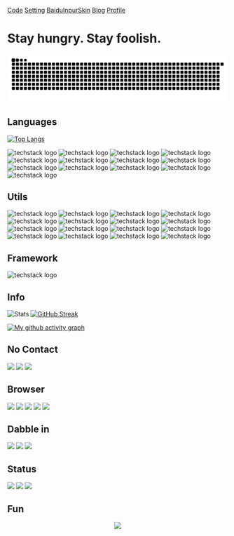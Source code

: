 [Code](https://github.com/MC-1One/Code) [Setting](https://github.com/MC-1One/Settings) [BaiduInpurSkin](https://github.com/MC-1One/BaiduInputSkinEditing) [Blog](https://github.com/MC-1One/MC-1One.github.io) [Profile](https://github.com/MC-1One/MC-1One)

# Stay hungry. Stay foolish.

<!-- 贪吃蛇研究成功-->
![snake animation](https://github.com/MC-1One/MC-1One/blob/main/assets/github-contribution-grid-snake.svg)


## Languages

<!-- ![Top Languages](https://github-readme-stats.vercel.app/api/top-langs/?username=MC-1One&layout=compact&theme=tokyonight&count_private=true)-->

[![Top Langs](https://github-readme-stats.vercel.app/api/top-langs/?username=MC-1One&layout=compact&theme=tokyonight&langs_count=10&hide_border=true)](https://github.com/anuraghazra/github-readme-stats)

![techstack logo](https://readme-components.vercel.app/api?component=logo&logo=java&fill=linear-gradient%2862deg%2C%20%238EC5FC%200%25%2C%20%23E0C3FC%20100%25%29%3B%0A)
![techstack logo](https://readme-components.vercel.app/api?component=logo&logo=python&fill=linear-gradient%2862deg%2C%20%238EC5FC%200%25%2C%20%23E0C3FC%20100%25%29%3B%0A)
![techstack logo](https://readme-components.vercel.app/api?component=logo&logo=lua&fill=linear-gradient%2862deg%2C%20%238EC5FC%200%25%2C%20%23E0C3FC%20100%25%29%3B%0A)
![techstack logo](https://readme-components.vercel.app/api?component=logo&logo=c&fill=linear-gradient%2862deg%2C%20%238EC5FC%200%25%2C%20%23E0C3FC%20100%25%29%3B%0A)
![techstack logo](https://readme-components.vercel.app/api?component=logo&logo=jquery&fill=linear-gradient%2862deg%2C%20%238EC5FC%200%25%2C%20%23E0C3FC%20100%25%29%3B%0A)
![techstack logo](https://readme-components.vercel.app/api?component=logo&logo=csharp&fill=linear-gradient%2862deg%2C%20%238EC5FC%200%25%2C%20%23E0C3FC%20100%25%29%3B%0A)
![techstack logo](https://readme-components.vercel.app/api?component=logo&logo=cplusplus&fill=linear-gradient%2862deg%2C%20%238EC5FC%200%25%2C%20%23E0C3FC%20100%25%29%3B%0A)
![techstack logo](https://readme-components.vercel.app/api?component=logo&logo=javascript&fill=linear-gradient%2862deg%2C%20%238EC5FC%200%25%2C%20%23E0C3FC%20100%25%29%3B%0A)
![techstack logo](https://readme-components.vercel.app/api?component=logo&logo=json&fill=linear-gradient%2862deg%2C%20%238EC5FC%200%25%2C%20%23E0C3FC%20100%25%29%3B%0A)
![techstack logo](https://readme-components.vercel.app/api?component=logo&logo=RegularExpression&fill=linear-gradient%2862deg%2C%20%238EC5FC%200%25%2C%20%23E0C3FC%20100%25%29%3B%0A)
![techstack logo](https://readme-components.vercel.app/api?component=logo&logo=mysql&fill=linear-gradient%2862deg%2C%20%238EC5FC%200%25%2C%20%23E0C3FC%20100%25%29%3B%0A)
![techstack logo](https://readme-components.vercel.app/api?component=logo&logo=git&fill=linear-gradient%2862deg%2C%20%238EC5FC%200%25%2C%20%23E0C3FC%20100%25%29%3B%0A)
![techstack logo](https://readme-components.vercel.app/api?component=logo&logo=markdown&fill=linear-gradient%2862deg%2C%20%238EC5FC%200%25%2C%20%23E0C3FC%20100%25%29%3B%0A)


## Utils
![techstack logo](https://readme-components.vercel.app/api?component=logo&logo=visualstudio&fill=linear-gradient%2862deg%2C%20%238EC5FC%200%25%2C%20%23E0C3FC%20100%25%29%3B%0A)
![techstack logo](https://readme-components.vercel.app/api?component=logo&logo=VisualStudioCode&fill=linear-gradient%2862deg%2C%20%238EC5FC%200%25%2C%20%23E0C3FC%20100%25%29%3B%0A)
![techstack logo](https://readme-components.vercel.app/api?component=logo&logo=adobe&fill=linear-gradient%2862deg%2C%20%238EC5FC%200%25%2C%20%23E0C3FC%20100%25%29%3B%0A)
![techstack logo](https://readme-components.vercel.app/api?component=logo&logo=jupyter&fill=linear-gradient%2862deg%2C%20%238EC5FC%200%25%2C%20%23E0C3FC%20100%25%29%3B%0A)
![techstack logo](https://readme-components.vercel.app/api?component=logo&logo=pycharm&fill=linear-gradient%2862deg%2C%20%238EC5FC%200%25%2C%20%23E0C3FC%20100%25%29%3B%0A)
![techstack logo](https://readme-components.vercel.app/api?component=logo&logo=intellijidea&fill=linear-gradient%2862deg%2C%20%238EC5FC%200%25%2C%20%23E0C3FC%20100%25%29%3B%0A)
![techstack logo](https://readme-components.vercel.app/api?component=logo&logo=notepad+&fill=linear-gradient%2862deg%2C%20%238EC5FC%200%25%2C%20%23E0C3FC%20100%25%29%3B%0A)
![techstack logo](https://readme-components.vercel.app/api?component=logo&logo=ticktick+&fill=linear-gradient%2862deg%2C%20%238EC5FC%200%25%2C%20%23E0C3FC%20100%25%29%3B%0A)
![techstack logo](https://readme-components.vercel.app/api?component=logo&logo=ditto+&fill=linear-gradient%2862deg%2C%20%238EC5FC%200%25%2C%20%23E0C3FC%20100%25%29%3B%0A)
![techstack logo](https://readme-components.vercel.app/api?component=logo&logo=microsoftword&fill=linear-gradient%2862deg%2C%20%238EC5FC%200%25%2C%20%23E0C3FC%20100%25%29%3B%0A)
![techstack logo](https://readme-components.vercel.app/api?component=logo&logo=microsoftpowerpoint&fill=linear-gradient%2862deg%2C%20%238EC5FC%200%25%2C%20%23E0C3FC%20100%25%29%3B%0A)
![techstack logo](https://readme-components.vercel.app/api?component=logo&logo=microsoftonenote&fill=linear-gradient%2862deg%2C%20%238EC5FC%200%25%2C%20%23E0C3FC%20100%25%29%3B%0A)
![techstack logo](https://readme-components.vercel.app/api?component=logo&logo=win11&fill=linear-gradient%2862deg%2C%20%238EC5FC%200%25%2C%20%23E0C3FC%20100%25%29%3B%0A)
![techstack logo](https://readme-components.vercel.app/api?component=logo&logo=sublimetext&fill=linear-gradient%2862deg%2C%20%238EC5FC%200%25%2C%20%23E0C3FC%20100%25%29%3B%0A)
![techstack logo](https://readme-components.vercel.app/api?component=logo&logo=linux&fill=linear-gradient%2862deg%2C%20%238EC5FC%200%25%2C%20%23E0C3FC%20100%25%29%3B%0A)
![techstack logo](https://readme-components.vercel.app/api?component=logo&logo=ubuntu&fill=linear-gradient%2862deg%2C%20%238EC5FC%200%25%2C%20%23E0C3FC%20100%25%29%3B%0A)


## Framework
![techstack logo](https://readme-components.vercel.app/api?component=logo&logo=hexo&fill=linear-gradient%2862deg%2C%20%238EC5FC%200%25%2C%20%23E0C3FC%20100%25%29%3B%0A)


<!-- ![](https://img.shields.io/badge/-java-orange?style=for-the-badge)
![](https://img.shields.io/badge/-Javascript-orange?style=for-the-badge)
![](https://img.shields.io/badge/-lua-orange?style=for-the-badge)
![](https://img.shields.io/badge/python-orange?style=for-the-badge) -->

## Info

![Stats](https://github-readme-stats.vercel.app/api?username=MC-1One&count_private=true&show_icons=true&theme=radical&hide_border=true)
[![GitHub Streak](https://streak-stats.demolab.com?user=MC-1One&theme=codestackr&hide_border=true)](https://git.io/streak-stats)

[![My github activity graph](https://github-readme-activity-graph.cyclic.app/graph?username=MC-1One&theme=github-compact&hide_border=true)](https://github.com/MC-1One/github-readme-activity-graph)

## No Contact

![](https://img.shields.io/badge/WeChat-07C160?style=for-the-badge&logo=wechat&logoColor=white)
![](https://img.shields.io/badge/Telegram-2CA5E0?style=for-the-badge&logo=telegram&logoColor=white)
![](https://img.shields.io/badge/Gmail-D14836?style=for-the-badge&logo=gmail&logoColor=white)

## Browser

![](https://img.shields.io/badge/Microsoft_Edge-0078D7?style=for-the-badge&logo=Microsoft-edge&logoColor=white)
![](https://img.shields.io/badge/Google_chrome-4285F4?style=for-the-badge&logo=Google-chrome&logoColor=white)
![](https://img.shields.io/badge/Firefox_Browser-FF7139?style=for-the-badge&logo=Firefox-Browser&logoColor=white)
![](https://img.shields.io/badge/Vivaldi-EF3939?style=for-the-badge&logo=Vivaldi&logoColor=white)
![](https://img.shields.io/badge/Opera-FF1B2D?style=for-the-badge&logo=Opera&logoColor=white)

## Dabble in

![](https://aleen42.github.io/badges/src/photoshop.svg)
![](https://aleen42.github.io/badges/src/premiere.svg)
![](https://aleen42.github.io/badges/src/after_effects.svg)

<!-- <html>
<table style="margin-left: auto; margin-right: auto;">
<tr>
<td>
<a href="https://simpleicons.org/">
<img src="adobephotoshop" />
</a>
</td>
<td>
</td>
</table>
</html> -->

## Status
![](https://stats.justsong.cn/api/zhihu?username=kg1one&theme=dark)
![](https://stats.justsong.cn/api/bilibili/?id=204453593&theme=dark)
![](https://stats.justsong.cn/api/csdn?id=m0_63042638&theme=dark)

## Fun

<!-- <div align="center">
    <img height="300px" src="https://activity-graph.herokuapp.com/graph?username=MC-1One&theme=github"/>
</div> -->

<div align="center">
    <img height="300px" src="https://metrics.lecoq.io/MC-1One?template=classic&config.timezone=Asia%2FShanghai"/>
</div>
